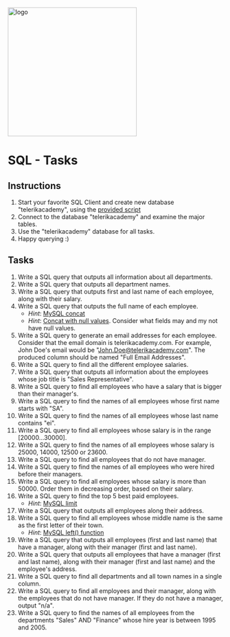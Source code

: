 <img src="https://webassets.telerikacademy.com/images/default-source/logos/telerik-academy.svg" alt="logo" width="300px" style="margin-top: 20px;"/>

# SQL - Tasks

## Instructions

1. Start your favorite SQL Client and create new database "telerikacademy", using the [provided script](./telerikacademy_database.sql.sql)
2. Connect to the database "telerikacademy" and examine the major tables.
3. Use the "telerikacademy" database for all tasks.
4. Happy querying :)


## Tasks

1. Write a SQL query that outputs all information about all departments.
1. Write a SQL query that outputs all department names.
1. Write a SQL query that outputs first and last name of each employee, along with their salary.
1. Write a SQL query that outputs the full name of each employee.
   - *Hint*: [MySQL concat](http://www.mysqltutorial.org/sql-concat-in-mysql.aspx)
   - *Hint*: [Concat with null values](http://www.mysqltutorial.org/mysql-ifnull/). Consider what fields may and my not have null values.
1. Write a SQL query to generate an email addresses for each employee. Consider that the email domain is telerikacademy.com. For example, John Doe's email would be "John.Doe@telerikacademy.com". The produced column should be named "Full Email Addresses".
1. Write a SQL query to find all the different employee salaries.
1. Write a SQL query that outputs all information about the employees whose job title is "Sales Representative".
1. Write a SQL query to find all employees who have a salary that is bigger than their manager's.
1. Write a SQL query to find the names of all employees whose first name starts with "SA".
1. Write a SQL query to find the names of all employees whose last name contains "ei".
1. Write a SQL query to find all employees whose salary is in the range [20000…30000].
1. Write a SQL query to find the names of all employees whose salary is 25000, 14000, 12500 or 23600.
1. Write a SQL query to find all employees that do not have manager.
1. Write a SQL query to find the names of all employees who were hired before their managers.
1. Write a SQL query to find all employees whose salary is more than 50000. Order them in decreasing order, based on their salary.
1. Write a SQL query to find the top 5 best paid employees.
   - *Hint*: [MySQL limit](http://www.mysqltutorial.org/mysql-limit.aspx)
1. Write a SQL query that outputs all employees along their address.
1. Write a SQL query to find all employees whose middle name is the same as the first letter of their town.
   - *Hint*: [MySQL left() function](https://www.w3schools.com/sql/func_mysql_left.asp)
1. Write a SQL query that outputs all employees (first and last name) that have a manager, along with their manager (first and last name).
1. Write a SQL query that outputs all employees that have a manager (first and last name), along with their manager (first and last name) and the employee's address.
1. Write a SQL query to find all departments and all town names in a single column.
1. Write a SQL query to find all employees and their manager, along with the employees that do not have manager. If they do not have a manager, output "n/a".
1. Write a SQL query to find the names of all employees from the departments "Sales" AND "Finance" whose hire year is between 1995 and 2005.